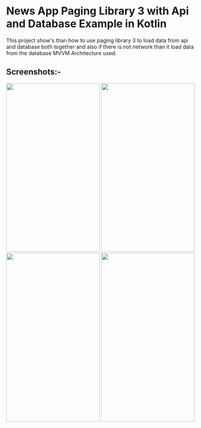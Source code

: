 # News App Paging Library 3 with Api and Database Example in Kotlin

This project show's than how to use paging library 3 to load data from api and database both together and also if there is not network than it load data from the database MVVM Architecture used.

## Screenshots:-

<img src="Screenshots/Screenshot_1659883512.png" width="250" height="450" /> <img src="Screenshots/Screenshot_1659883530.png" width="250" height="450" />
<img src="Screenshots/Screenshot_1659883551.png" width="250" height="450" /> <img src="Screenshots/Screenshot_1659883566.png" width="250" height="450" />

